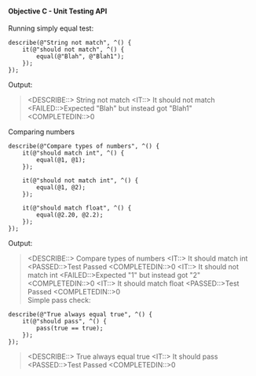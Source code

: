 #### Objective C - Unit Testing API

Running simply equal test:


```
describe(@"String not match", ^() {
    it(@"should not match", ^() {
        equal(@"Blah", @"Blah1");
    });
});
```

Output:
>\<DESCRIBE::> String not match
 \<IT::> It should not match
 \<FAILED::>Expected "Blah" but instead got "Blah1"
 \<COMPLETEDIN::>0

Comparing numbers

```
describe(@"Compare types of numbers", ^() {
    it(@"should match int", ^() {
        equal(@1, @1);
    });
    
    it(@"should not match int", ^() {
        equal(@1, @2);
    });
    
    it(@"should match float", ^() {
        equal(@2.20, @2.2);
    });
});
```

Output:
>\<DESCRIBE::> Compare types of numbers
 \<IT::> It should match int
 \<PASSED::>Test Passed
 \<COMPLETEDIN::>0
 \<IT::> It should not match int
 \<FAILED::>Expected "1" but instead got "2"
 \<COMPLETEDIN::>0
 \<IT::> It should match float
 \<PASSED::>Test Passed
 \<COMPLETEDIN::>0
\
Simple pass check:

```
describe(@"True always equal true", ^() {
    it(@"should pass", ^() {
        pass(true == true);
    });
});
```

>\<DESCRIBE::> True always equal true
 \<IT::> It should pass
 \<PASSED::>Test Passed
 \<COMPLETEDIN::>0